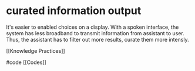 # curated information output
It's easier to enabled choices on a display. With a spoken interface, the system has less broadband to transmit information from assistant to user. Thus, the assistant has to filter out more results, curate them more intensly.

[[Knowledge Practices]]

#code [[Codes]]